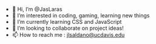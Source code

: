 - 👋 Hi, I’m @JasLaras
- 👀 I’m interested in coding, gaming, learning new things 
- 🌱 I’m currently learning CSS and JavaScript
- 💞️ I’m looking to collaborate on project ideas!
- 📫 How to reach me : jlsaldano@ucdavis.edu
